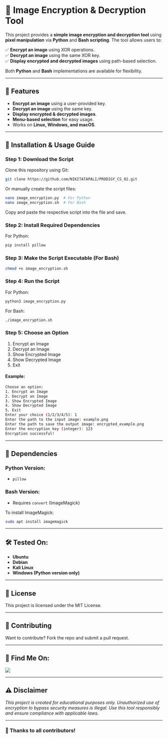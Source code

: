 # 🔐 Image Encryption & Decryption Tool

This project provides a **simple image encryption and decryption tool** using **pixel manipulation** via **Python** and **Bash scripting**. The tool allows users to:

✅ **Encrypt an image** using XOR operations.  
✅ **Decrypt an image** using the same XOR key.  
✅ **Display encrypted and decrypted images** using path-based selection.  

Both **Python** and **Bash** implementations are available for flexibility.

---

## 🚀 Features
- **Encrypt an image** using a user-provided key.
- **Decrypt an image** using the same key.
- **Display encrypted & decrypted images**.
- **Menu-based selection** for easy usage.
- Works on **Linux, Windows, and macOS**.
---

## 📌 Installation & Usage Guide

### Step 1: Download the Script
Clone this repository using Git:
```bash
git clone https://github.com/NIKITATAPALI/PRODIGY_CS_02.git
```
Or manually create the script files:
```bash
nano image_encryption.py  # For Python
nano image_encryption.sh  # For Bash
```
Copy and paste the respective script into the file and save.

### Step 2: Install Required Dependencies
For Python:
```bash
pip install pillow
```

### Step 3: Make the Script Executable (For Bash)
```bash
chmod +x image_encryption.sh
```

### Step 4: Run the Script
For Python:
```bash
python3 image_encryption.py
```
For Bash:
```bash
./image_encryption.sh
```

### Step 5: Choose an Option
1. Encrypt an Image
2. Decrypt an Image
3. Show Encrypted Image
4. Show Decrypted Image
5. Exit

#### Example:
```bash
Choose an option:
1. Encrypt an Image
2. Decrypt an Image
3. Show Encrypted Image
4. Show Decrypted Image
5. Exit
Enter your choice (1/2/3/4/5): 1
Enter the path to the input image: example.png
Enter the path to save the output image: encrypted_example.png
Enter the encryption key (integer): 123
Encryption successful!
```

---

## 🔧 Dependencies
### Python Version:
- `pillow`

### Bash Version:
- Requires `convert` (ImageMagick)

To install ImageMagick:
```bash
sudo apt install imagemagick
```

---

## 🛠 Tested On:
- **Ubuntu**
- **Debian**
- **Kali Linux**
- **Windows (Python version only)**

---

## 📜 License
This project is licensed under the MIT License.

---

## 🤝 Contributing
Want to contribute? Fork the repo and submit a pull request.

---

## 📢 Find Me On:
<p align="left">
  <a href="https://github.com/NIKITATAPALI/.git" target="_blank"><img src="https://img.shields.io/badge/Github-blue?style=for-the-badge&logo=github"></a>
</p>

---

## ⚠️ Disclaimer

<i>This project is created for educational purposes only. Unauthorized use of encryption to bypass security measures is illegal. Use this tool responsibly and ensure compliance with applicable laws.</i>

---

### 🎉 Thanks to all contributors!
